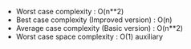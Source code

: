 - Worst case complexity : O(n**2)
- Best case complexity (Improved version) : O(n)
- Average case complexity (Basic version) : O(n**2)
- Worst case space complexity : O(1) auxiliary
